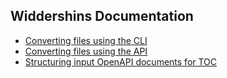 ## Widdershins Documentation

* [Converting files using the CLI](ConvertingFilesBasicCLI.md)
* [Converting files using the API](ConvertingFilesBasicJS.md)
* [Structuring input OpenAPI documents for TOC](MarkdownTOCStructure.md)
